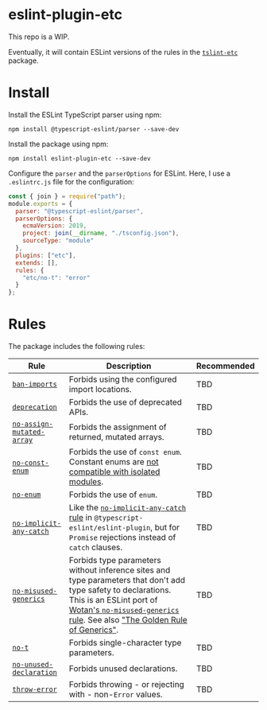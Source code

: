 # eslint-plugin-etc

This repo is a WIP.

Eventually, it will contain ESLint versions of the rules in the [`tslint-etc`](https://github.com/cartant/tslint-etc) package.

# Install

Install the ESLint TypeScript parser using npm:

```
npm install @typescript-eslint/parser --save-dev
```

Install the package using npm:

```
npm install eslint-plugin-etc --save-dev
```

Configure the `parser` and the `parserOptions` for ESLint. Here, I use a `.eslintrc.js` file for the configuration:

```js
const { join } = require("path");
module.exports = {
  parser: "@typescript-eslint/parser",
  parserOptions: {
    ecmaVersion: 2019,
    project: join(__dirname, "./tsconfig.json"),
    sourceType: "module"
  },
  plugins: ["etc"],
  extends: [],
  rules: {
    "etc/no-t": "error"
  }
};
```

# Rules

The package includes the following rules:

| Rule | Description | Recommended |
| --- | --- | --- |
| [`ban-imports`](https://github.com/cartant/eslint-plugin-etc/blob/main/source/rules/ban-imports.ts) | Forbids using the configured import locations. | TBD |
| [`deprecation`](https://github.com/cartant/eslint-plugin-etc/blob/main/source/rules/deprecation.ts) | Forbids the use of deprecated APIs. | TBD |
| [`no-assign-mutated-array`](https://github.com/cartant/eslint-plugin-etc/blob/main/source/rules/no-assign-mutated-array.ts) | Forbids the assignment of returned, mutated arrays. | TBD |
| [`no-const-enum`](https://github.com/cartant/eslint-plugin-etc/blob/main/source/rules/no-const-enum.ts) | Forbids the use of `const enum`. Constant enums are [not compatible with isolated modules](https://ncjamieson.com/dont-export-const-enums/). | TBD |
| [`no-enum`](https://github.com/cartant/eslint-plugin-etc/blob/main/source/rules/no-enum.ts) | Forbids the use of `enum`. | TBD |
| [`no-implicit-any-catch`](https://github.com/cartant/eslint-plugin-etc/blob/main/source/rules/no-implicit-any-catch.ts) | Like the [`no-implicit-any-catch` rule](https://github.com/typescript-eslint/typescript-eslint/pull/2202) in `@typescript-eslint/eslint-plugin`, but for `Promise` rejections instead of `catch` clauses. | TBD |
| [`no-misused-generics`](https://github.com/cartant/eslint-plugin-etc/blob/main/source/rules/no-misused-generics.ts) | Forbids type parameters without inference sites and type parameters that don't add type safety to declarations. This is an ESLint port of [Wotan's `no-misused-generics` rule](https://github.com/fimbullinter/wotan/blob/11368a193ba90a9e79b9f6ab530be1b434b122de/packages/mimir/docs/no-misused-generics.md). See also ["The Golden Rule of Generics"](https://effectivetypescript.com/2020/08/12/generics-golden-rule/). | TBD |
| [`no-t`](https://github.com/cartant/eslint-plugin-etc/blob/main/source/rules/no-t.ts) | Forbids single-character type parameters. | TBD |
| [`no-unused-declaration`](https://github.com/cartant/eslint-plugin-etc/blob/main/source/rules/no-unused-declaration.ts) | Forbids unused declarations. | TBD |
| [`throw-error`](https://github.com/cartant/eslint-plugin-etc/blob/main/source/rules/throw-error.ts) | Forbids throwing - or rejecting with - non-`Error` values. | TBD |